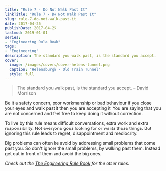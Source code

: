```yaml
---
title: "Rule 7 - Do Not Walk Past It"
linkTitle: "Rule 7 - Do Not Walk Past It"
slug: rule-7-do-not-walk-past-it
date: 2017-04-25
publishDate: 2017-04-25
lastmod: 2019-01-01
series:
- "Engineering Rule Book"
tags: 
- "Engineering"
description: The standard you walk past, is the standard you accept.
cover:
  image: /images/covers/cover-helens-tunnel.png
  caption: "Helensburgh - Old Train Tunnel"
  style: full
---
```


> The standard you walk past, is the standard you accept. – David Morrison

Be it a safety concern, poor workmanship or bad behaviour if you close your eyes and walk past it then you are accepting it. You are saying that you are not concerned and feel free to keep doing it without correction.

To live by this rule means difficult conversations, extra work and extra responsibility. Not everyone goes looking for or wants these things. But ignoring this rule leads to regret, disappointment and mediocrity.

Big problems can often be avoid by addressing small problems that come past you. So don't ignore the small problems, by walking past them. Instead get out in front of them and avoid the big ones.

*Check out the [The Engineering Rule Book](/engineering-rules/) for the other rules.*